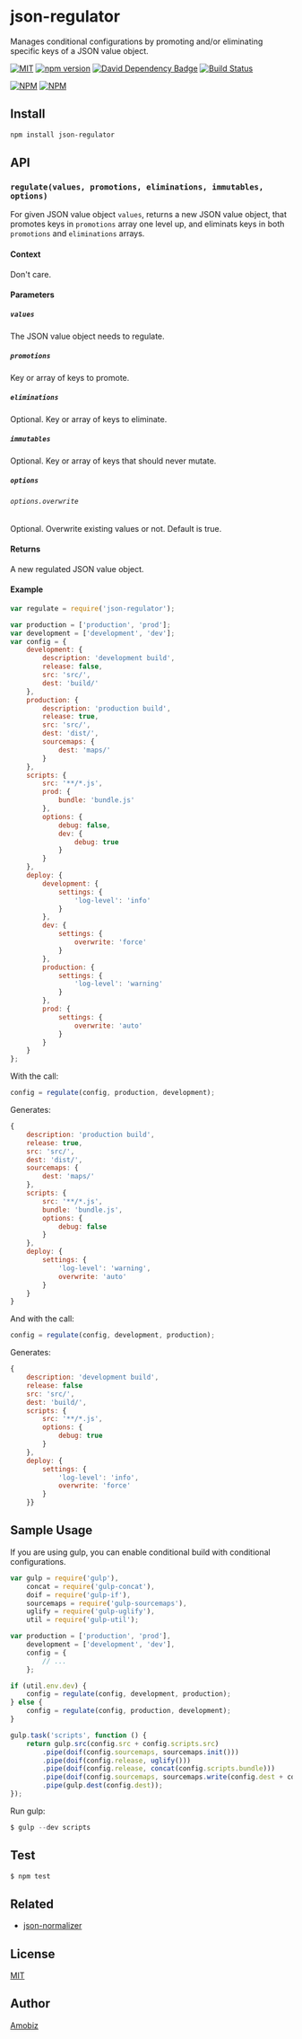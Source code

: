 # json-regulator
Manages conditional configurations by promoting and/or eliminating specific keys of a JSON value object.

[![MIT](http://img.shields.io/badge/license-MIT-brightgreen.svg)](https://github.com/amobiz/json-regulator/blob/master/LICENSE) [![npm version](https://badge.fury.io/js/json-regulator.svg)](http://badge.fury.io/js/json-regulator) [![David Dependency Badge](https://david-dm.org/amobiz/json-regulator.svg)](https://david-dm.org/amobiz/json-regulator)
[![Build Status](https://travis-ci.org/amobiz/json-regulator.svg?branch=master)](https://travis-ci.org/amobiz/json-regulator)

[![NPM](https://nodei.co/npm/json-regulator.png?downloads=true&downloadRank=true&stars=true)](https://nodei.co/npm/json-regulator.png?downloads=true&downloadRank=true&stars=true) [![NPM](https://nodei.co/npm-dl/json-regulator.png?months=6&height=3)](https://nodei.co/npm/json-regulator/)


## Install
``` bash
npm install json-regulator
```

## API

### `regulate(values, promotions, eliminations, immutables, options)`
For given JSON value object `values`, returns a new JSON value object, that promotes keys in `promotions` array one level up, and eliminats keys in both `promotions` and `eliminations` arrays.
#### Context
Don't care.
#### Parameters
##### `values`
The JSON value object needs to regulate.
##### `promotions`
Key or array of keys to promote.
##### `eliminations`
Optional. Key or array of keys to eliminate.
##### `immutables`
Optional. Key or array of keys that should never mutate.
##### `options`
###### `options.overwrite`
Optional. Overwrite existing values or not. Default is true.
#### Returns
A new regulated JSON value object.
#### Example
``` javascript
var regulate = require('json-regulator');

var production = ['production', 'prod'];
var development = ['development', 'dev'];
var config = {
    development: {
        description: 'development build',
        release: false,
        src: 'src/',
        dest: 'build/'
    },
    production: {
        description: 'production build',
        release: true,
        src: 'src/',
        dest: 'dist/',
        sourcemaps: {
            dest: 'maps/'
        }
    },
    scripts: {
        src: '**/*.js',
        prod: {
            bundle: 'bundle.js'
        },
        options: {
            debug: false,
            dev: {
                debug: true
            }
        }
    },
    deploy: {
        development: {
            settings: {
                'log-level': 'info'
            }
        },
        dev: {
            settings: {
                overwrite: 'force'
            }
        },
        production: {
            settings: {
                'log-level': 'warning'
            }
        },
        prod: {
            settings: {
                overwrite: 'auto'
            }
        }
    }
};
```

With the call:
``` javascript
config = regulate(config, production, development);
```

Generates:
``` javascript
{
    description: 'production build',
    release: true,
    src: 'src/',
    dest: 'dist/',
    sourcemaps: {
        dest: 'maps/'
    },
    scripts: {
        src: '**/*.js',
        bundle: 'bundle.js',
        options: {
            debug: false
        }
    },
    deploy: {
        settings: {
            'log-level': 'warning',
            overwrite: 'auto'
        }
    }
}
```

And with the call:
``` javascript
config = regulate(config, development, production);
```

Generates:
``` javascript
{
    description: 'development build',
    release: false
    src: 'src/',
    dest: 'build/',
    scripts: {
        src: '**/*.js',
        options: {
            debug: true
        }
    },
    deploy: {
        settings: {
            'log-level': 'info',
            overwrite: 'force'
        }
    }}
```

## Sample Usage
If you are using gulp, you can enable conditional build with conditional configurations.
``` javascript
var gulp = require('gulp'),
    concat = require('gulp-concat'),
    doif = require('gulp-if'),
    sourcemaps = require('gulp-sourcemaps'),
    uglify = require('gulp-uglify'),
    util = require('gulp-util');

var production = ['production', 'prod'],
    development = ['development', 'dev'],
    config = {
        // ...
    };

if (util.env.dev) {
    config = regulate(config, development, production);
} else {
    config = regulate(config, production, development);
}

gulp.task('scripts', function () {
    return gulp.src(config.src + config.scripts.src)
        .pipe(doif(config.sourcemaps, sourcemaps.init()))
        .pipe(doif(config.release, uglify()))
        .pipe(doif(config.release, concat(config.scripts.bundle)))
        .pipe(doif(config.sourcemaps, sourcemaps.write(config.dest + config.sourcemaps.dest)))
        .pipe(gulp.dest(config.dest));
});
```

Run gulp:
``` javascript
$ gulp --dev scripts
```

## Test
``` bash
$ npm test
```

## Related
* [json-normalizer](https://github.com/amobiz/json-normalizer)

## License
[MIT](https://opensource.org/licenses/MIT)

## Author
[Amobiz](https://github.com/amobiz)
